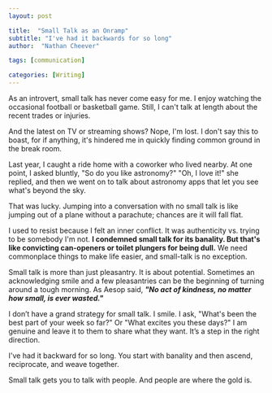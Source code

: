 ```yaml
---
layout: post

title:  "Small Talk as an Onramp"
subtitle: "I've had it backwards for so long"
author:  "Nathan Cheever"

tags: [communication]

categories: [Writing]
---
```


As an introvert, small talk has never come easy for me. I enjoy watching the occasional football or basketball game. Still, I can't talk at length about the recent trades or injuries. 

And the latest on TV or streaming shows? Nope, I'm lost. I don't say this to boast, for if anything, it's hindered me in quickly finding common ground in the break room.

Last year, I caught a ride home with a coworker who lived nearby. At one point, I asked bluntly, "So do you like astronomy?" "Oh, I love it!" she replied, and then we went on to talk about astronomy apps that let you see what's beyond the sky. 

That was lucky. Jumping into a conversation with no small talk is like jumping out of a plane without a parachute; chances are it will fall flat.

I used to resist because I felt an inner conflict. It was authenticity vs. trying to be somebody I'm not. **I condemned small talk for its banality. But that's like convicting can-openers or toilet plungers for being dull.**
We need commonplace things to make life easier, and small-talk is no exception.

Small talk is more than just pleasantry. It is about potential. Sometimes an acknowledging smile and a few pleasantries can be the beginning of turning around a tough morning. As Aesop said, _**"No act of kindness, no matter how small, is ever wasted."**_

I don’t have a grand strategy for small talk. I smile. I ask, "What's been the best part of your week so far?" Or "What excites you these days?" I am genuine and leave it to them to share what they want. It’s a step in the right direction.

I've had it backward for so long. You start with banality and then ascend, reciprocate, and weave together. 

Small talk gets you to talk with people. And people are where the gold is.
